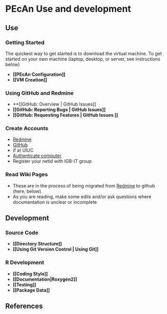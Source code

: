 # PEcAn Use and development

## Use

### Getting Started

The quickest way to get started is to download the virtual machine. To get started on your own machine (laptop, desktop, or server, see instructions below) 

* **[[PEcAn Configuration]]**
* **[[VM Creation]]**

### Using GitHub and Redmine

* **[[GitHub: Overview | GitHub Issues]]
* **[[GitHub: Reporting Bugs | GitHub Issues]]**
* **[[GitHub: Requesting Features | GitHub Issues ]]**

### Create Accounts

* [Redmine](https://ebi-forecast.igb.illinois.edu/redmine/account/register)
* [GitHub](https://github.com/signup/free)
* if at UIUC
 * [Authenticate computer](http://help.igb.uiuc.edu/Computer_Network_Activation)
 * Register your netid with IGB-IT group

### Read Wiki Pages

* These are in the process of being migrated from [Redmine](https://ebi-forecast.igb.illinois.edu/redmine/projects/pecan/wiki) to github (here, below).
* As you are reading, make some edits and/or ask questions where documentation is unclear or incomplete

## Development

### Source Code
* **[[Directory Structure]]**
* **[[Using Git Version Control | Using Git]]**

### R Development
* **[[Coding Style]]**
* **[[Documentation|Roxygen2]]**
* **[[Testing]]**
* **[[Package Data]]**

## References